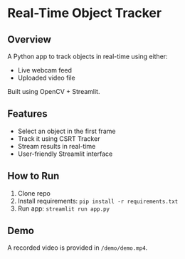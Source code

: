 # Real-Time Object Tracker

## Overview
A Python app to track objects in real-time using either:
- Live webcam feed
- Uploaded video file

Built using OpenCV + Streamlit.

## Features
- Select an object in the first frame
- Track it using CSRT Tracker
- Stream results in real-time
- User-friendly Streamlit interface

## How to Run
1. Clone repo
2. Install requirements: `pip install -r requirements.txt`
3. Run app: `streamlit run app.py`

## Demo
A recorded video is provided in `/demo/demo.mp4`.
